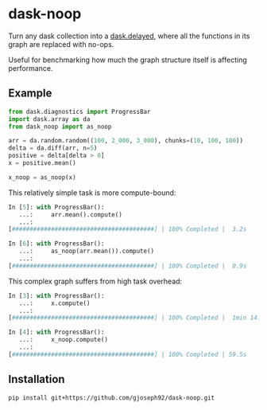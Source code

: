 # dask-noop

Turn any dask collection into a [dask.delayed](https://docs.dask.org/en/latest/delayed.html), where all the functions in its graph are replaced with no-ops.

Useful for benchmarking how much the graph structure itself is affecting performance.

## Example

```python
from dask.diagnostics import ProgressBar
import dask.array as da
from dask_noop import as_noop

arr = da.random.random((100, 2_000, 3_000), chunks=(10, 100, 100))
delta = da.diff(arr, n=5)
positive = delta[delta > 0]
x = positive.mean()

x_noop = as_noop(x)
```

This relatively simple task is more compute-bound:
```python
In [5]: with ProgressBar():
   ...:     arr.mean().compute()
   ...:
[########################################] | 100% Completed |  3.2s

In [6]: with ProgressBar():
   ...:     as_noop(arr.mean()).compute()
   ...:
[########################################] | 100% Completed |  0.9s
```

This complex graph suffers from high task overhead:
```python
In [3]: with ProgressBar():
   ...:     x.compute()
   ...:
[########################################] | 100% Completed |  1min 14.5s

In [4]: with ProgressBar():
   ...:     x_noop.compute()
   ...:
[########################################] | 100% Completed | 59.5s
```

## Installation

```
pip install git+https://github.com/gjoseph92/dask-noop.git
```
